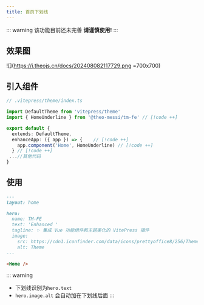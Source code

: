 ```yaml
---
title: 首页下划线
---
```


::: warning
该功能目前还未完善 **请谨慎使用!**
:::

## 效果图

![](https://i.theojs.cn/docs/202408082117729.png =700x700)

## 引入组件

```ts
// .vitepress/theme/index.ts

import DefaultTheme from 'vitepress/theme'
import { HomeUnderline } from '@theo-messi/tm-fe' // [!code ++]

export default {
  extends: DefaultTheme,
  enhanceApp: ({ app }) => {    // [!code ++]
    app.component('Home', HomeUnderline) // [!code ++]
  } // [!code ++]
 ...//其他代码
}
```

## 使用

```md
---
layout: home

hero:
  name: TM-FE
  text: 'Enhanced '
  tagline: ✨ 集成 Vue 功能组件和主题美化的 VitePress 插件
  image:
    src: https://cdn1.iconfinder.com/data/icons/prettyoffice8/256/Theme.png
    alt: Theme
---

<Home />
```

::: warning

- 下划线识别为`hero.text`
- `hero.image.alt` 会自动加在下划线后面
  :::
